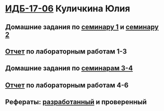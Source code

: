 # [ИДБ-17-06](https://github.com/stankin/design-part-1/wiki/list-idb-17-06) Куличкина Юлия

## Домашние задания по [семинару 1](https://github.com/stankin/design-part-1/wiki/list-idb-17-06) и [семинару 2](https://github.com/stankin/design-part-1/wiki/sem2)

## [Отчет](https://github.com/kulichkinayuliya/kulichkinayuliya.github.io/wiki/Лабораторные-работы-1,-2,-3) по лабораторным работам 1-3

## Домашние задания по [семинарам 3-4](https://github.com/kulichkinayuliya/kulichkinayuliya.github.io/wiki/Семинар-3,-4)

## [Отчет](https://github.com/kulichkinayuliya/kulichkinayuliya.github.io) по лабораторным работам 4-6

## Рефераты: [разработанный](https://github.com/stankin/design-part-1/wiki/exam01-6) и проверенный
